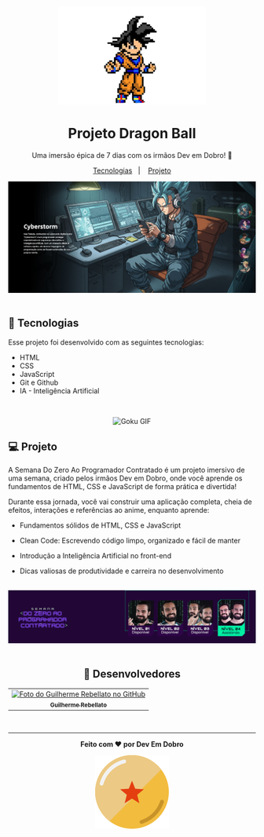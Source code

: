 <p align="center">
  <img alt="Ícone Goku" src="github/gokupixel.jpg" width="300" height="200">
</p>

<h1 align="center">Projeto Dragon Ball </h1>

<p align="center">
Uma imersão épica de 7 dias com os irmãos Dev em Dobro! 🐉
</p>

<p align="center">
  <a href="#-tecnologias">Tecnologias</a>&nbsp;&nbsp;&nbsp;|&nbsp;&nbsp;&nbsp;
  <a href="#-projeto">Projeto</a>
</p>

<div class="imagem" align="center">
  <img alt="Capa Dragon Ball" src="github/previewdb.png">
</div>

<br>

## 🚀 Tecnologias

Esse projeto foi desenvolvido com as seguintes tecnologias:

- HTML
- CSS
- JavaScript
- Git e Github
- IA - Inteligência Artificial

<br>

<p align="center">
<img alt="Goku GIF" src="https://github.com/user-attachments/assets/d28f5592-ce44-46b6-85eb-b30923088f6b">
</p>

## 💻 Projeto

A Semana Do Zero Ao Programador Contratado é um projeto imersivo de uma semana, criado pelos irmãos Dev em Dobro, onde você aprende os fundamentos de HTML, CSS e JavaScript de forma prática e divertida!

Durante essa jornada, você vai construir uma aplicação completa, cheia de efeitos, interações e referências ao anime, enquanto aprende:

- Fundamentos sólidos de HTML, CSS e JavaScript

- Clean Code: Escrevendo código limpo, organizado e fácil de manter

- Introdução a Inteligência Artificial no front-end

- Dicas valiosas de produtividade e carreira no desenvolvimento

<br>

<div class="imagem" align="center">
  <img src="github/previewevento.png" alt="Capa Projeto">
</div>

<br>

<h2 align="center">📌 Desenvolvedores</h2>

<table align="center">
  <tr>
    <td align="center">
      <a href="https://github.com/rebellatoGui" title="GitHub">
        <img src="https://avatars.githubusercontent.com/u/146299321?v=4" width="100px;" alt="Foto do Guilherme Rebellato no GitHub"/><br>
        <sub>
          <b>Guilherme Rebellato</b>
        </sub>
      </a>
    </td>
  </tr>
</table>

<br>

---

<p align="center"><b>Feito com ♥ por Dev Em Dobro<b></p>

<p align="center">
  <img alt="Ícone Dragon Ball" src="github/iconedragonball.svg">
</p>
